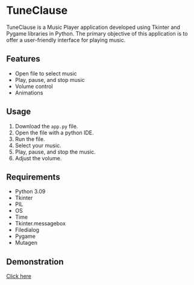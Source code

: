 # TuneClause
TuneClause is a Music Player application developed using Tkinter and Pygame libraries in Python. The primary objective of this application is to offer a user-friendly interface for playing music.

## Features
* Open file to select music
* Play, pause, and stop music
* Volume control
* Animations

## Usage
1. Download the `app.py` file.
2. Open the file with a python IDE.
3. Run the file.
4. Select your music.
5. Play, pause, and stop the music.
6. Adjust the volume.

## Requirements
* Python 3.09
* Tkinter
* PIL
* OS
* Time
* Tkinter.messagebox
* Filedialog
* Pygame
* Mutagen

## Demonstration
[Click here](https://www.linkedin.com/posts/jyotiradityasaha_python-tkinter-development-activity-7055261990201528320-oLKG?utm_source=share&utm_medium=member_desktop)
